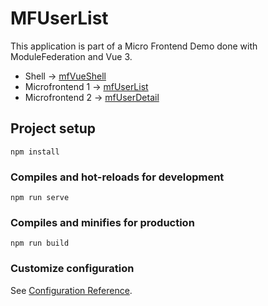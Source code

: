 # MFUserList
This application is part of a Micro Frontend Demo done with ModuleFederation and Vue 3.

- Shell -> [mfVueShell](https://github.com/grandemayta/mfVueShell)
- Microfrontend 1 -> [mfUserList](https://github.com/grandemayta/mfUserList)
- Microfrontend 2 -> [mfUserDetail](https://github.com/grandemayta/mfUserDetail)

## Project setup
```
npm install
```

### Compiles and hot-reloads for development
```
npm run serve
```

### Compiles and minifies for production
```
npm run build
```

### Customize configuration
See [Configuration Reference](https://cli.vuejs.org/config/).
